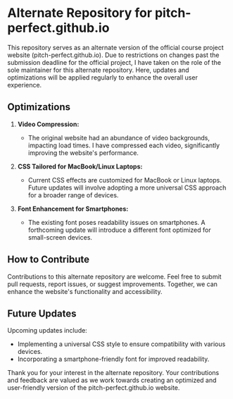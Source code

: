 # Alternate Repository for pitch-perfect.github.io

This repository serves as an alternate version of the official course project website (pitch-perfect.github.io). Due to restrictions on changes past the submission deadline for the official project, I have taken on the role of the sole maintainer for this alternate repository. Here, updates and optimizations will be applied regularly to enhance the overall user experience.

## Optimizations 

1. **Video Compression:**
   - The original website had an abundance of video backgrounds, impacting load times. I have compressed each video, significantly improving the website's performance.

2. **CSS Tailored for MacBook/Linux Laptops:**
   - Current CSS effects are customized for MacBook or Linux laptops. Future updates will involve adopting a more universal CSS approach for a broader range of devices.

3. **Font Enhancement for Smartphones:**
   - The existing font poses readability issues on smartphones. A forthcoming update will introduce a different font optimized for small-screen devices.

## How to Contribute

Contributions to this alternate repository are welcome. Feel free to submit pull requests, report issues, or suggest improvements. Together, we can enhance the website's functionality and accessibility.

## Future Updates

Upcoming updates include:
- Implementing a universal CSS style to ensure compatibility with various devices.
- Incorporating a smartphone-friendly font for improved readability.

Thank you for your interest in the alternate repository. Your contributions and feedback are valued as we work towards creating an optimized and user-friendly version of the pitch-perfect.github.io website.

